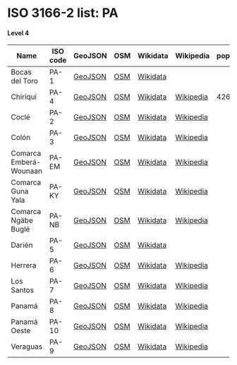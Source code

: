 # ISO 3166-2 list: PA


#### Level 4
Name | ISO code | GeoJSON | OSM | Wikidata | Wikipedia | population 
--- | --- | --- | --- | --- | --- | --- 
Bocas del Toro | PA-1 | [GeoJSON](../../export/geojson/q7/iso2/PA/PA-1.geojson) | [OSM](https://www.openstreetmap.org/relation/3420383) | [Wikidata](https://www.wikidata.org/wiki/Q217138) |  | 
Chiriquí | PA-4 | [GeoJSON](../../export/geojson/q7/iso2/PA/PA-4.geojson) | [OSM](https://www.openstreetmap.org/relation/5740681) | [Wikidata](https://www.wikidata.org/wiki/Q739651) | [Wikipedia](http://en.wikipedia.org/wiki/es%3AProvincia%20de%20Chiriqu%C3%AD) | 426790
Coclé | PA-2 | [GeoJSON](../../export/geojson/q7/iso2/PA/PA-2.geojson) | [OSM](https://www.openstreetmap.org/relation/5748368) | [Wikidata](https://www.wikidata.org/wiki/Q825799) | [Wikipedia](http://en.wikipedia.org/wiki/en%3ACocl%C3%A9%20Province) | 
Colón | PA-3 | [GeoJSON](../../export/geojson/q7/iso2/PA/PA-3.geojson) | [OSM](https://www.openstreetmap.org/relation/5740655) | [Wikidata](https://www.wikidata.org/wiki/Q820514) | [Wikipedia](http://en.wikipedia.org/wiki/cs%3ACol%C3%B3n%20%28provincie%29) | 
Comarca Emberá-Wounaan | PA-EM | [GeoJSON](../../export/geojson/q7/iso2/PA/PA-EM.geojson) | [OSM](https://www.openstreetmap.org/relation/5740657) | [Wikidata](https://www.wikidata.org/wiki/Q1141041) | [Wikipedia](http://en.wikipedia.org/wiki/en%3AComarca%20Ember%C3%A1-Wounaan) | 
Comarca Guna Yala | PA-KY | [GeoJSON](../../export/geojson/q7/iso2/PA/PA-KY.geojson) | [OSM](https://www.openstreetmap.org/relation/5740658) | [Wikidata](https://www.wikidata.org/wiki/Q919017) | [Wikipedia](http://en.wikipedia.org/wiki/en%3AGuna%20Yala) | 
Comarca Ngäbe Buglé | PA-NB | [GeoJSON](../../export/geojson/q7/iso2/PA/PA-NB.geojson) | [OSM](https://www.openstreetmap.org/relation/5740663) | [Wikidata](https://www.wikidata.org/wiki/Q1129783) | [Wikipedia](http://en.wikipedia.org/wiki/en%3ANg%C3%A4be-Bugl%C3%A9%20Comarca) | 
Darién | PA-5 | [GeoJSON](../../export/geojson/q7/iso2/PA/PA-5.geojson) | [OSM](https://www.openstreetmap.org/relation/5740656) | [Wikidata](https://www.wikidata.org/wiki/Q688660) |  | 
Herrera | PA-6 | [GeoJSON](../../export/geojson/q7/iso2/PA/PA-6.geojson) | [OSM](https://www.openstreetmap.org/relation/5740659) | [Wikidata](https://www.wikidata.org/wiki/Q842886) | [Wikipedia](http://en.wikipedia.org/wiki/en%3AHerrera%20Province) | 
Los Santos | PA-7 | [GeoJSON](../../export/geojson/q7/iso2/PA/PA-7.geojson) | [OSM](https://www.openstreetmap.org/relation/5740662) | [Wikidata](https://www.wikidata.org/wiki/Q911278) | [Wikipedia](http://en.wikipedia.org/wiki/en%3ALos%20Santos%20Province) | 
Panamá | PA-8 | [GeoJSON](../../export/geojson/q7/iso2/PA/PA-8.geojson) | [OSM](https://www.openstreetmap.org/relation/5740665) | [Wikidata](https://www.wikidata.org/wiki/Q557506) | [Wikipedia](http://en.wikipedia.org/wiki/en%3APanam%C3%A1%20Province) | 
Panamá Oeste | PA-10 | [GeoJSON](../../export/geojson/q7/iso2/PA/PA-10.geojson) | [OSM](https://www.openstreetmap.org/relation/5740664) | [Wikidata](https://www.wikidata.org/wiki/Q16250688) | [Wikipedia](http://en.wikipedia.org/wiki/en%3APanam%C3%A1%20Oeste%20Province) | 
Veraguas | PA-9 | [GeoJSON](../../export/geojson/q7/iso2/PA/PA-9.geojson) | [OSM](https://www.openstreetmap.org/relation/5740666) | [Wikidata](https://www.wikidata.org/wiki/Q593137) | [Wikipedia](http://en.wikipedia.org/wiki/en%3AVeraguas%20Province) | 
